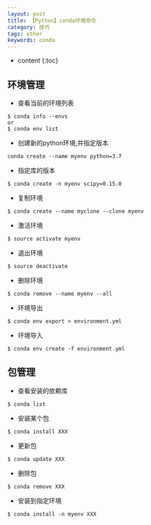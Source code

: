 ```yaml
---
layout: post
title: 【Python】conda环境命令
category: 技巧
tags: other
keywords: conda
---
```

* content
{:toc}


## 环境管理


- 查看当前的环境列表
```
$ conda info --envs
or
$ conda env list
```
- 创建新的python环境,并指定版本
```
conda create --name myenv python=3.7
```
- 指定库的版本
```
$ conda create -n myenv scipy=0.15.0
```

- 复制环境
```
$ conda create --name myclone --clone myenv
```

- 激活环境
```
$ source activate myenv
```

- 退出环境
```
$ source deactivate
```

- 删除环境
```
$ conda remove --name myenv --all
```

- 环境导出
```
$ conda env export > environment.yml
```

- 环境导入
```
$ conda env create -f environment.yml
```
## 包管理

- 查看安装的依赖库
```
$ conda list
```

- 安装某个包
```
$ conda install XXX
```

- 更新包
```
$ conda update XXX
```

- 删除包
```
$ conda remove XXX
```

- 安装到指定环境
```
$ conda install -n myenv XXX
```